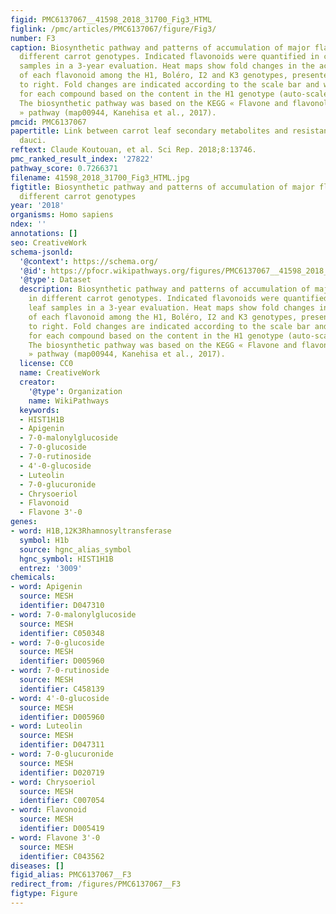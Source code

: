 ```yaml
---
figid: PMC6137067__41598_2018_31700_Fig3_HTML
figlink: /pmc/articles/PMC6137067/figure/Fig3/
number: F3
caption: Biosynthetic pathway and patterns of accumulation of major flavonoids in
  different carrot genotypes. Indicated flavonoids were quantified in carrot leaf
  samples in a 3-year evaluation. Heat maps show fold changes in the accumulation
  of each flavonoid among the H1, Boléro, I2 and K3 genotypes, presented from left
  to right. Fold changes are indicated according to the scale bar and were calculated
  for each compound based on the content in the H1 genotype (auto-scaled values).
  The biosynthetic pathway was based on the KEGG « Flavone and flavonol biosynthesis
  » pathway (map00944, Kanehisa et al., 2017).
pmcid: PMC6137067
papertitle: Link between carrot leaf secondary metabolites and resistance to Alternaria
  dauci.
reftext: Claude Koutouan, et al. Sci Rep. 2018;8:13746.
pmc_ranked_result_index: '27822'
pathway_score: 0.7266371
filename: 41598_2018_31700_Fig3_HTML.jpg
figtitle: Biosynthetic pathway and patterns of accumulation of major flavonoids in
  different carrot genotypes
year: '2018'
organisms: Homo sapiens
ndex: ''
annotations: []
seo: CreativeWork
schema-jsonld:
  '@context': https://schema.org/
  '@id': https://pfocr.wikipathways.org/figures/PMC6137067__41598_2018_31700_Fig3_HTML.html
  '@type': Dataset
  description: Biosynthetic pathway and patterns of accumulation of major flavonoids
    in different carrot genotypes. Indicated flavonoids were quantified in carrot
    leaf samples in a 3-year evaluation. Heat maps show fold changes in the accumulation
    of each flavonoid among the H1, Boléro, I2 and K3 genotypes, presented from left
    to right. Fold changes are indicated according to the scale bar and were calculated
    for each compound based on the content in the H1 genotype (auto-scaled values).
    The biosynthetic pathway was based on the KEGG « Flavone and flavonol biosynthesis
    » pathway (map00944, Kanehisa et al., 2017).
  license: CC0
  name: CreativeWork
  creator:
    '@type': Organization
    name: WikiPathways
  keywords:
  - HIST1H1B
  - Apigenin
  - 7-0-malonylglucoside
  - 7-0-glucoside
  - 7-0-rutinoside
  - 4'-0-glucoside
  - Luteolin
  - 7-0-glucuronide
  - Chrysoeriol
  - Flavonoid
  - Flavone 3'-0
genes:
- word: H1B,12K3Rhamnosyltransferase
  symbol: H1b
  source: hgnc_alias_symbol
  hgnc_symbol: HIST1H1B
  entrez: '3009'
chemicals:
- word: Apigenin
  source: MESH
  identifier: D047310
- word: 7-0-malonylglucoside
  source: MESH
  identifier: C050348
- word: 7-0-glucoside
  source: MESH
  identifier: D005960
- word: 7-0-rutinoside
  source: MESH
  identifier: C458139
- word: 4'-0-glucoside
  source: MESH
  identifier: D005960
- word: Luteolin
  source: MESH
  identifier: D047311
- word: 7-0-glucuronide
  source: MESH
  identifier: D020719
- word: Chrysoeriol
  source: MESH
  identifier: C007054
- word: Flavonoid
  source: MESH
  identifier: D005419
- word: Flavone 3'-0
  source: MESH
  identifier: C043562
diseases: []
figid_alias: PMC6137067__F3
redirect_from: /figures/PMC6137067__F3
figtype: Figure
---
```

